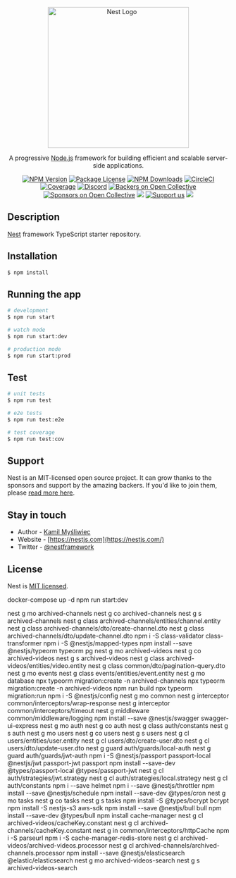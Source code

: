 <p align="center">
  <a href="http://nestjs.com/" target="blank"><img src="https://nestjs.com/img/logo_text.svg" width="320" alt="Nest Logo" /></a>
</p>

[circleci-image]: https://img.shields.io/circleci/build/github/nestjs/nest/master?token=abc123def456
[circleci-url]: https://circleci.com/gh/nestjs/nest

  <p align="center">A progressive <a href="http://nodejs.org" target="_blank">Node.js</a> framework for building efficient and scalable server-side applications.</p>
    <p align="center">
<a href="https://www.npmjs.com/~nestjscore" target="_blank"><img src="https://img.shields.io/npm/v/@nestjs/core.svg" alt="NPM Version" /></a>
<a href="https://www.npmjs.com/~nestjscore" target="_blank"><img src="https://img.shields.io/npm/l/@nestjs/core.svg" alt="Package License" /></a>
<a href="https://www.npmjs.com/~nestjscore" target="_blank"><img src="https://img.shields.io/npm/dm/@nestjs/common.svg" alt="NPM Downloads" /></a>
<a href="https://circleci.com/gh/nestjs/nest" target="_blank"><img src="https://img.shields.io/circleci/build/github/nestjs/nest/master" alt="CircleCI" /></a>
<a href="https://coveralls.io/github/nestjs/nest?branch=master" target="_blank"><img src="https://coveralls.io/repos/github/nestjs/nest/badge.svg?branch=master#9" alt="Coverage" /></a>
<a href="https://discord.gg/G7Qnnhy" target="_blank"><img src="https://img.shields.io/badge/discord-online-brightgreen.svg" alt="Discord"/></a>
<a href="https://opencollective.com/nest#backer" target="_blank"><img src="https://opencollective.com/nest/backers/badge.svg" alt="Backers on Open Collective" /></a>
<a href="https://opencollective.com/nest#sponsor" target="_blank"><img src="https://opencollective.com/nest/sponsors/badge.svg" alt="Sponsors on Open Collective" /></a>
  <a href="https://paypal.me/kamilmysliwiec" target="_blank"><img src="https://img.shields.io/badge/Donate-PayPal-ff3f59.svg"/></a>
    <a href="https://opencollective.com/nest#sponsor"  target="_blank"><img src="https://img.shields.io/badge/Support%20us-Open%20Collective-41B883.svg" alt="Support us"></a>
  <a href="https://twitter.com/nestframework" target="_blank"><img src="https://img.shields.io/twitter/follow/nestframework.svg?style=social&label=Follow"></a>
</p>
  <!--[![Backers on Open Collective](https://opencollective.com/nest/backers/badge.svg)](https://opencollective.com/nest#backer)
  [![Sponsors on Open Collective](https://opencollective.com/nest/sponsors/badge.svg)](https://opencollective.com/nest#sponsor)-->

## Description

[Nest](https://github.com/nestjs/nest) framework TypeScript starter repository.

## Installation

```bash
$ npm install
```

## Running the app

```bash
# development
$ npm run start

# watch mode
$ npm run start:dev

# production mode
$ npm run start:prod
```

## Test

```bash
# unit tests
$ npm run test

# e2e tests
$ npm run test:e2e

# test coverage
$ npm run test:cov
```

## Support

Nest is an MIT-licensed open source project. It can grow thanks to the sponsors and support by the amazing backers. If you'd like to join them, please [read more here](https://docs.nestjs.com/support).

## Stay in touch

- Author - [Kamil Myśliwiec](https://kamilmysliwiec.com)
- Website - [https://nestjs.com](https://nestjs.com/)
- Twitter - [@nestframework](https://twitter.com/nestframework)

## License

Nest is [MIT licensed](LICENSE).

docker-compose up -d
npm run start:dev

nest g mo archived-channels
nest g co archived-channels
nest g s archived-channels
nest g class archived-channels/entities/channel.entity
nest g class archived-channels/dto/create-channel.dto
nest g class archived-channels/dto/update-channel.dto
npm i -S class-validator class-transformer
npm i -S @nestjs/mapped-types
npm install --save @nestjs/typeorm typeorm pg
nest g mo archived-videos
nest g co archived-videos
nest g s archived-videos
nest g class archived-videos/entities/video.entity
nest g class common/dto/pagination-query.dto
nest g mo events
nest g class events/entities/event.entity
nest g mo database
npx typeorm migration:create -n archived-channels
npx typeorm migration:create -n archived-videos
npm run build
npx typeorm migration:run
npm i -S @nestjs/config
nest g mo common
nest g interceptor common/interceptors/wrap-response
nest g interceptor common/interceptors/timeout
nest g middleware common/middleware/logging
npm install --save @nestjs/swagger swagger-ui-express
nest g mo auth
nest g co auth
nest g class auth/constants
nest g s auth
nest g mo users
nest g co users
nest g s users
nest g cl users/entities/user.entity
nest g cl users/dto/create-user.dto
nest g cl users/dto/update-user.dto
nest g guard auth/guards/local-auth
nest g guard auth/guards/jwt-auth
npm i -S @nestjs/passport passport-local @nestjs/jwt passport-jwt passport
npm install --save-dev @types/passport-local @types/passport-jwt
nest g cl auth/strategies/jwt.strategy
nest g cl auth/strategies/local.strategy
nest g cl auth/constants
npm i --save helmet
npm i --save @nestjs/throttler
npm install --save @nestjs/schedule
npm install --save-dev @types/cron
nest g mo tasks
nest g co tasks
nest g s tasks
npm install -S @types/bcrypt bcrypt
npm install -S nestjs-s3 aws-sdk
npm install --save @nestjs/bull bull
npm install --save-dev @types/bull
npm install cache-manager
nest g cl archived-videos/cacheKey.constant
nest g cl archived-channels/cacheKey.constant
nest g in common/interceptors/httpCache
npm i -S parseurl
npm i -S cache-manager-redis-store
nest g cl archived-videos/archived-videos.processor
nest g cl archived-channels/archived-channels.processor
npm install --save @nestjs/elasticsearch @elastic/elasticsearch
nest g mo archived-videos-search
nest g s archived-videos-search
